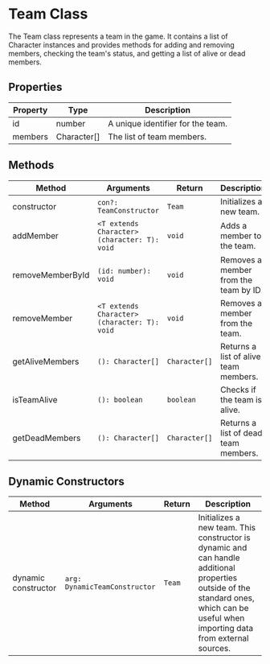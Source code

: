 # Team Class

The Team class represents a team in the game. It contains a list of Character instances and provides methods for adding and removing members, checking the team's status, and getting a list of alive or dead members.

## Properties

| Property           | Type                              | Description                                                   |
|------------------- |---------------------------------- |-------------------------------------------------------------- |
| id                 | number                            | A unique identifier for the team.                        |
| members            | Character[]                       | The list of team members.                                     |

## Methods

| Method                | Arguments                     | Return                            | Description                            |
|-----------------------|-------------------------------|-----------------------------------|----------------------------------------|
| constructor           | `con?: TeamConstructor`       | `Team`                            | Initializes a new team.                |
| addMember             | `<T extends Character>(character: T): void` | `void`      | Adds a member to the team.             |
| removeMemberById      | `(id: number): void`          | `void`                            | Removes a member from the team by ID.  |
| removeMember          | `<T extends Character>(character: T): void` | `void`      | Removes a member from the team.        |
| getAliveMembers       | `(): Character[]`             | `Character[]`                     | Returns a list of alive team members.  |
| isTeamAlive           | `(): boolean`                 | `boolean`                         | Checks if the team is alive.           |
| getDeadMembers        | `(): Character[]`             | `Character[]`                     | Returns a list of dead team members.   |

## Dynamic Constructors

| Method            | Arguments                      | Return      | Description                                                                                     |
|-------------------|--------------------------------|-------------|-------------------------------------------------------------------------------------------------|
| dynamic constructor | `arg: DynamicTeamConstructor` | `Team`      | Initializes a new team. This constructor is dynamic and can handle additional properties outside of the standard ones, which can be useful when importing data from external sources. |
